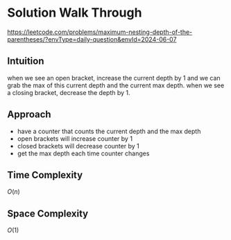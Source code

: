 # Solution Walk Through
https://leetcode.com/problems/maximum-nesting-depth-of-the-parentheses/?envType=daily-question&envId=2024-06-07

## Intuition
when we see an open bracket, increase the current depth by 1 and we can grab the max of this current depth and the current max depth. when we see a closing bracket, decrease the depth by 1. 

## Approach
- have a counter that counts the current depth and the max depth
- open brackets will increase counter by 1
- closed brackets will decrease counter by 1
- get the max depth each time counter changes

## Time Complexity
$O(n)$

## Space Complexity
$O(1)$



